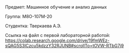 Предмет: Машинное обучение и анализ данных

Группа: М8О-107М-20

Студентка: Тверкаева А.Э.

Ссылка на файл с первой лабораторной работой: https://colab.research.google.com/drive/19fmWEz-sQAG5S3lCzcu5kdzzY32RJUNB#scrollTo=tOVW-RTbG7j9
